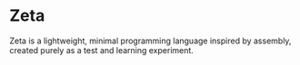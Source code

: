 # Zeta
Zeta is a lightweight, minimal programming language inspired by assembly, created purely as a test and learning experiment.

